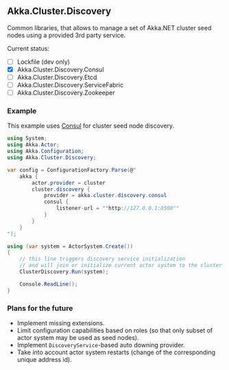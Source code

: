 ## Akka.Cluster.Discovery

Common libraries, that allows to manage a set of Akka.NET cluster seed nodes using a provided 3rd party service.

Current status:

- [ ] Lockfile (dev only)
- [x] Akka.Cluster.Discovery.Consul
- [ ] Akka.Cluster.Discovery.Etcd
- [ ] Akka.Cluster.Discovery.ServiceFabric
- [ ] Akka.Cluster.Discovery.Zookeeper

### Example

This example uses [Consul](https://www.consul.io/) for cluster seed node discovery.

```csharp
using System;
using Akka.Actor;
using Akka.Configuration;
using Akka.Cluster.Discovery;

var config = ConfigurationFactory.Parse(@"
	akka {
		actor.provider = cluster
		cluster.discovery {
			provider = akka.cluster.discovery.consul
			consul {
				listener-url = ""http://127.0.0.1:8500""
			}
		}
	}
");

using (var system = ActorSystem.Create())
{
	// this line triggers discovery service initialization
	// and will join or initialize current actor system to the cluster
	ClusterDiscovery.Run(system);

	Console.ReadLine();
}
```

### Plans for the future

- Implement missing extensions.
- Limit configuration capabilities based on roles (so that only subset of actor system may be used as seed nodes).
- Implement `DiscoveryService`-based auto downing provider.
- Take into account actor system restarts (change of the corresponding unique address id).
